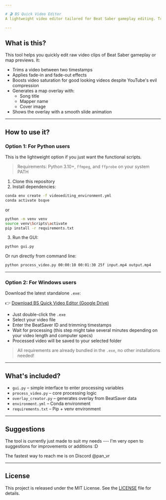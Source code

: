 ```yaml
---

# 🎬 BS Quick Video Editor
A lightweight video editor tailored for Beat Saber gameplay editing. Trim videos, apply transitions, boost saturation, and overlay BeatSaver metadata.

---
```


## What is this?

This tool helps you quickly edit raw video clips of Beat Saber gameplay or map previews. It:

- Trims a video between two timestamps
- Applies fade-in and fade-out effects
- Boosts video saturation for good looking videos despite YouTube's evil compression
- Generates a map overlay with:
  - Song title
  - Mapper name
  - Cover image
-  Shows the overlay with a smooth slide animation

---

## How to use it?

### Option 1: For Python users
This is the lightweight option if you just want the functional scripts.

> Requirements: Python 3.10+, `ffmpeg`, and `ffprobe` on your system PATH

1. Clone this repository
2. Install dependencies:

```bash (conda users)
conda env create -f videoediting_environment.yml
conda activate bsqve
```
or
```bash (pip + venv)
python -m venv venv
source venv\Scripts\activate
pip install -r requirements.txt
```

3. Run the GUI:

```bash
python gui.py
```

Or run directly from command line:

```bash
python process_video.py 00:00:10 00:01:30 25f input.mp4 output.mp4
```

---

### Option 2: For Windows users

Download the latest standalone `.exe`:

👉 [Download BS Quick Video Editor (Google Drive)](https://drive.google.com/file/d/1a46UKiZvetiDfHHSWIG6NFpL0upE61P1/view?usp=sharing)

- Just double-click the `.exe`
- Select your video file
- Enter the BeatSaver ID and trimming timestamps
- Wait for processing (this step might take several minutes depending on your video length and computer specs)
- Processed video will be saved to your selected folder

> All requirements are already bundled in the `.exe`, no other installations needed!

---

## What's included?

- `gui.py` – simple interface to enter processing variables 
- `process_video.py` – core processing logic
- `overlay_creator.py` – generates overlay from BeatSaver data
- `environment.yml` – Conda environment
- `requirements.txt` – Pip + venv environment

---

## Suggestions
The tool is currently just made to suit my needs --- I'm very open to suggestions for improvements or additions :D

The fastest way to reach me is on Discord @pan_vr

---

## License

This project is released under the MIT License. See the [LICENSE](LICENSE) file for details.

